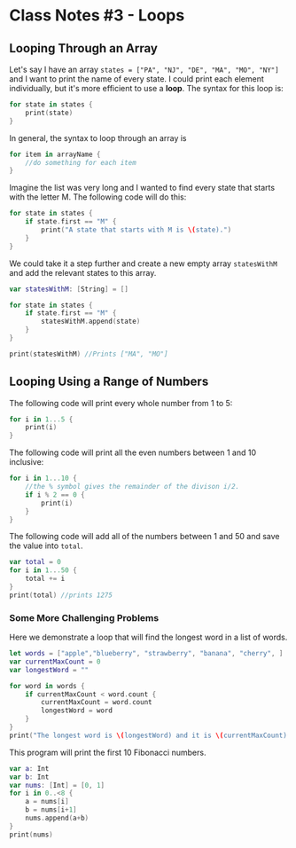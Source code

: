 # Class Notes #3 - Loops


## Looping Through an Array
Let's say I have an array `states = ["PA", "NJ", "DE", "MA", "MO", "NY"]` and I want to print the name of every state. I could print each element individually, but it's more efficient to use a **loop**. The syntax for this loop is:

```swift 
for state in states {
    print(state)
}
```

In general, the syntax to loop through an array is
```swift
for item in arrayName {
    //do something for each item
}
```

Imagine the list was very long and I wanted to find every state that starts with the letter M. The following code will do this: 

```swift 
for state in states {
    if state.first == "M" {
        print("A state that starts with M is \(state).")
    }
}
```

We could take it a step further and create a new empty array `statesWithM` and add the relevant states to this array.
``` swift
var statesWithM: [String] = []

for state in states {
    if state.first == "M" {
        statesWithM.append(state)
    }
}

print(statesWithM) //Prints ["MA", "MO"]
```


## Looping Using a Range of Numbers

The following code will print every whole number from 1 to 5: 
```swift
for i in 1...5 {
    print(i)
}
```

The following code will print all the even numbers between 1 and 10 inclusive: 
```swift
for i in 1...10 {
    //the % symbol gives the remainder of the divison i/2.
    if i % 2 == 0 { 
        print(i)
    }
}
```

The following code will add all of the numbers between 1 and 50 and save the value into `total`.
```swift
var total = 0
for i in 1...50 {
    total += i
}
print(total) //prints 1275
```

### Some More Challenging Problems
Here we demonstrate a loop that will find the longest word in a list of words.
```swift 
let words = ["apple","blueberry", "strawberry", "banana", "cherry", ]
var currentMaxCount = 0
var longestWord = ""

for word in words {
    if currentMaxCount < word.count {
        currentMaxCount = word.count
        longestWord = word
    }
}
print("The longest word is \(longestWord) and it is \(currentMaxCount) letters long.")

```

This program will print the first 10 Fibonacci numbers.
```swift 
var a: Int
var b: Int
var nums: [Int] = [0, 1]
for i in 0..<8 {
    a = nums[i]
    b = nums[i+1]
    nums.append(a+b)
}
print(nums)
```




